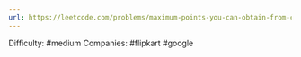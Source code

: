 ```yaml
---
url: https://leetcode.com/problems/maximum-points-you-can-obtain-from-cards
---
```


Difficulty: #medium
Companies: #flipkart #google